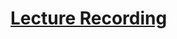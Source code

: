 # [Lecture Recording](https://cnm-edu.zoom.us/rec/share/299Yv5flquSHZSm_AJ4Uu5Olg6Nq0-OafoZ-Is7lPhr22qIhm0ysmAiwRh0Ec5dx.LcxK-Ut0KZJ9SHa4?startTime=1637678110000)
